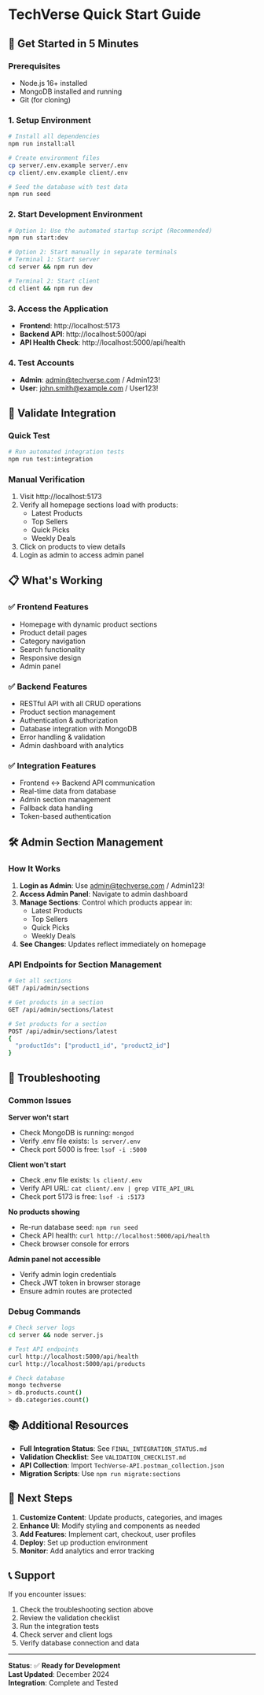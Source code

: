 # TechVerse Quick Start Guide

## 🚀 Get Started in 5 Minutes

### Prerequisites
- Node.js 16+ installed
- MongoDB installed and running
- Git (for cloning)

### 1. Setup Environment
```bash
# Install all dependencies
npm run install:all

# Create environment files
cp server/.env.example server/.env
cp client/.env.example client/.env

# Seed the database with test data
npm run seed
```

### 2. Start Development Environment
```bash
# Option 1: Use the automated startup script (Recommended)
npm run start:dev

# Option 2: Start manually in separate terminals
# Terminal 1: Start server
cd server && npm run dev

# Terminal 2: Start client  
cd client && npm run dev
```

### 3. Access the Application
- **Frontend**: http://localhost:5173
- **Backend API**: http://localhost:5000/api
- **API Health Check**: http://localhost:5000/api/health

### 4. Test Accounts
- **Admin**: admin@techverse.com / Admin123!
- **User**: john.smith@example.com / User123!

## 🧪 Validate Integration

### Quick Test
```bash
# Run automated integration tests
npm run test:integration
```

### Manual Verification
1. Visit http://localhost:5173
2. Verify all homepage sections load with products:
   - Latest Products
   - Top Sellers  
   - Quick Picks
   - Weekly Deals
3. Click on products to view details
4. Login as admin to access admin panel

## 📋 What's Working

### ✅ Frontend Features
- Homepage with dynamic product sections
- Product detail pages
- Category navigation
- Search functionality
- Responsive design
- Admin panel

### ✅ Backend Features
- RESTful API with all CRUD operations
- Product section management
- Authentication & authorization
- Database integration with MongoDB
- Error handling & validation
- Admin dashboard with analytics

### ✅ Integration Features
- Frontend ↔ Backend API communication
- Real-time data from database
- Admin section management
- Fallback data handling
- Token-based authentication

## 🛠️ Admin Section Management

### How It Works
1. **Login as Admin**: Use admin@techverse.com / Admin123!
2. **Access Admin Panel**: Navigate to admin dashboard
3. **Manage Sections**: Control which products appear in:
   - Latest Products
   - Top Sellers
   - Quick Picks  
   - Weekly Deals
4. **See Changes**: Updates reflect immediately on homepage

### API Endpoints for Section Management
```bash
# Get all sections
GET /api/admin/sections

# Get products in a section
GET /api/admin/sections/latest

# Set products for a section
POST /api/admin/sections/latest
{
  "productIds": ["product1_id", "product2_id"]
}
```

## 🔧 Troubleshooting

### Common Issues

**Server won't start**
- Check MongoDB is running: `mongod`
- Verify .env file exists: `ls server/.env`
- Check port 5000 is free: `lsof -i :5000`

**Client won't start**  
- Check .env file exists: `ls client/.env`
- Verify API URL: `cat client/.env | grep VITE_API_URL`
- Check port 5173 is free: `lsof -i :5173`

**No products showing**
- Re-run database seed: `npm run seed`
- Check API health: `curl http://localhost:5000/api/health`
- Check browser console for errors

**Admin panel not accessible**
- Verify admin login credentials
- Check JWT token in browser storage
- Ensure admin routes are protected

### Debug Commands
```bash
# Check server logs
cd server && node server.js

# Test API endpoints
curl http://localhost:5000/api/health
curl http://localhost:5000/api/products

# Check database
mongo techverse
> db.products.count()
> db.categories.count()
```

## 📚 Additional Resources

- **Full Integration Status**: See `FINAL_INTEGRATION_STATUS.md`
- **Validation Checklist**: See `VALIDATION_CHECKLIST.md`  
- **API Collection**: Import `TechVerse-API.postman_collection.json`
- **Migration Scripts**: Use `npm run migrate:sections`

## 🎯 Next Steps

1. **Customize Content**: Update products, categories, and images
2. **Enhance UI**: Modify styling and components as needed
3. **Add Features**: Implement cart, checkout, user profiles
4. **Deploy**: Set up production environment
5. **Monitor**: Add analytics and error tracking

## 📞 Support

If you encounter issues:
1. Check the troubleshooting section above
2. Review the validation checklist
3. Run the integration tests
4. Check server and client logs
5. Verify database connection and data

---

**Status**: ✅ **Ready for Development**  
**Last Updated**: December 2024  
**Integration**: Complete and Tested